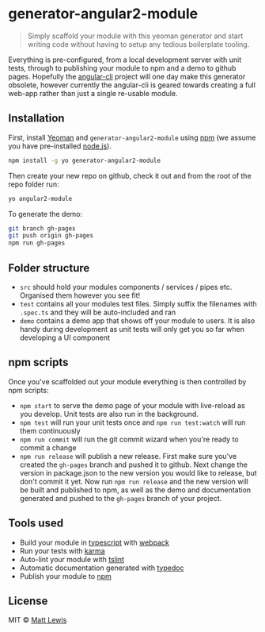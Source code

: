 # generator-angular2-module
>Simply scaffold your module with this yeoman generator and start writing code without having to setup any tedious boilerplate tooling. 

Everything is pre-configured, from a local development server with unit tests, through to publishing your module to npm and a demo to github pages. Hopefully the [angular-cli](https://cli.angular.io/) project will one day make this generator obsolete, however currently the angular-cli is geared towards creating a full web-app rather than just a single re-usable module.

## Installation

First, install [Yeoman](http://yeoman.io) and `generator-angular2-module` using [npm](https://www.npmjs.com/) (we assume you have pre-installed [node.js](https://nodejs.org/)).

```bash
npm install -g yo generator-angular2-module
```

Then create your new repo on github, check it out and from the root of the repo folder run:

```bash
yo angular2-module
```

To generate the demo:
```bash
git branch gh-pages
git push origin gh-pages
npm run gh-pages
```

## Folder structure
* `src` should hold your modules components / services / pipes etc. Organised them however you see fit!
* `test` contains all your modules test files. Simply suffix the filenames with `.spec.ts` and they will be auto-included and ran
* `demo` contains a demo app that shows off your module to users. It is also handy during development as unit tests will only get you so far when developing a UI component

## npm scripts

Once you've scaffolded out your module everything is then controlled by npm scripts:
* `npm start` to serve the demo page of your module with live-reload as you develop. Unit tests are also run in the background.
* `npm test` will run your unit tests once and `npm run test:watch` will run them continuously
* `npm run commit` will run the git commit wizard when you're ready to commit a change
* `npm run release` will publish a new release. First make sure you've created the `gh-pages` branch and pushed it to github. Next change the version in package.json to the new version you would like to release, but don't commit it yet. Now run `npm run release` and the new version will be built and published to npm, as well as the demo and documentation generated and pushed to the `gh-pages` branch of your project.

## Tools used

* Build your module in [typescript](https://www.typescriptlang.org/) with [webpack](https://webpack.github.io/)
* Run your tests with [karma](http://karma-runner.github.io/)
* Auto-lint your module with [tslint](https://palantir.github.io/tslint/)
* Automatic documentation generated with [typedoc](http://typedoc.io/)
* Publish your module to [npm](https://www.npmjs.com/)

## License

MIT © [Matt Lewis](https://mattlewis.me)
